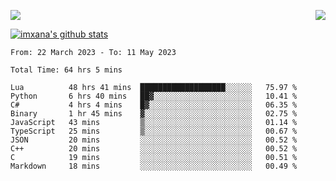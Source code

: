 <p>
  <a href="https://count.getloli.com/"><img src="https://count.getloli.com/get/@xana.readme?theme=moebooru-h"></a>
  <img src="https://weather-icon.journeyad.repl.co/@hangzhou?v=1" align="right">
</p>


<a href="https://github.com/imxana"><img align="center" src="https://github-readme-stats.vercel.app/api?username=imxana&show_icons=true&include_all_commits=true&hide_border=tru&custom_title=imxana%27s%20Github%20Stats" alt="imxana's github stats" /></a> 

<!--START_SECTION:waka-->

```text
From: 22 March 2023 - To: 11 May 2023

Total Time: 64 hrs 5 mins

Lua          48 hrs 41 mins  ███████████████████░░░░░░   75.97 %
Python       6 hrs 40 mins   ██▓░░░░░░░░░░░░░░░░░░░░░░   10.41 %
C#           4 hrs 4 mins    █▓░░░░░░░░░░░░░░░░░░░░░░░   06.35 %
Binary       1 hr 45 mins    ▓░░░░░░░░░░░░░░░░░░░░░░░░   02.75 %
JavaScript   43 mins         ▒░░░░░░░░░░░░░░░░░░░░░░░░   01.14 %
TypeScript   25 mins         ▒░░░░░░░░░░░░░░░░░░░░░░░░   00.67 %
JSON         20 mins         ░░░░░░░░░░░░░░░░░░░░░░░░░   00.52 %
C++          20 mins         ░░░░░░░░░░░░░░░░░░░░░░░░░   00.52 %
C            19 mins         ░░░░░░░░░░░░░░░░░░░░░░░░░   00.51 %
Markdown     18 mins         ░░░░░░░░░░░░░░░░░░░░░░░░░   00.49 %
```

<!--END_SECTION:waka-->
